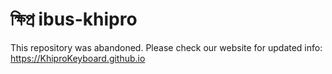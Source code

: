 # ক্ষিপ্র ibus-khipro
This repository was abandoned.
Please check our website for updated info:
[https://KhiproKeyboard.github.io
](https://KhiproKeyboard.github.io
)
